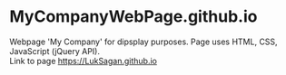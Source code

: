 # MyCompanyWebPage.github.io
Webpage 'My Company' for dipsplay purposes. Page uses HTML, CSS, JavaScript (jQuery API).  
Link to page https://LukSagan.github.io

